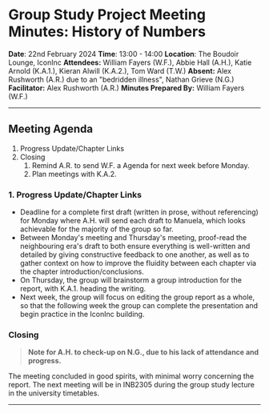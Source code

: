 # Group Study Project Meeting Minutes: History of Numbers

**Date**: 22nd February 2024
**Time**: 13:00 - 14:00
**Location**: The Boudoir Lounge, IconInc
**Attendees:** William Fayers (W.F.), Abbie Hall (A.H.), Katie Arnold (K.A.1.), Kieran Alwill (K.A.2.), Tom Ward (T.W.)
**Absent:** Alex Rushworth (A.R.) due to an "bedridden illness", Nathan Grieve (N.G.)
**Facilitator:** Alex Rushworth (A.R.)
**Minutes Prepared By:** William Fayers (W.F.)

---

## Meeting Agenda

1. Progress Update/Chapter Links
2. Closing
	1. Remind A.R. to send W.F. a Agenda for next week before Monday.
	2. Plan meetings with K.A.2.

### 1. Progress Update/Chapter Links

- Deadline for a complete first draft (written in prose, without referencing) for Monday where A.H. will send each draft to Manuela, which looks achievable for the majority of the group so far.
- Between Monday's meeting and Thursday's meeting, proof-read the neighbouring era's draft to both ensure everything is well-written and detailed by giving constructive feedback to one another, as well as to gather context on how to improve the fluidity between each chapter via the chapter introduction/conclusions.
- On Thursday, the group will brainstorm a group introduction for the report, with K.A.1. heading the writing.
- Next week, the group will focus on editing the group report as a whole, so that the following week the group can complete the presentation and begin practice in the IconInc building.

### Closing

>**Note for A.H. to check-up on N.G., due to his lack of attendance and progress.**

The meeting concluded in good spirits, with minimal worry concerning the report. The next meeting will be in INB2305 during the group study lecture in the university timetables.

---